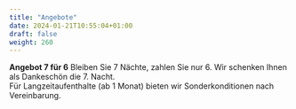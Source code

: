 ```yaml
---
title: "Angebote"
date: 2024-01-21T10:55:04+01:00
draft: false
weight: 260
---
```


**Angebot 7 für 6**
Bleiben Sie 7 Nächte, zahlen Sie nur 6. Wir schenken Ihnen als Dankeschön die 7. Nacht.  
Für Langzeitaufenthalte (ab 1 Monat) bieten wir Sonderkonditionen nach Vereinbarung.
